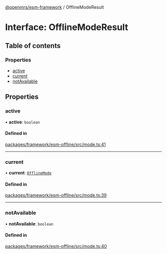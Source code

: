 [@openmrs/esm-framework](../API.md) / OfflineModeResult

# Interface: OfflineModeResult

## Table of contents

### Properties

- [active](OfflineModeResult.md#active)
- [current](OfflineModeResult.md#current)
- [notAvailable](OfflineModeResult.md#notavailable)

## Properties

### active

• **active**: `boolean`

#### Defined in

[packages/framework/esm-offline/src/mode.ts:41](https://github.com/nanfuka/openmrs-esm-core/blob/master/packages/framework/esm-offline/src/mode.ts#L41)

___

### current

• **current**: [`OfflineMode`](../API.md#offlinemode)

#### Defined in

[packages/framework/esm-offline/src/mode.ts:39](https://github.com/nanfuka/openmrs-esm-core/blob/master/packages/framework/esm-offline/src/mode.ts#L39)

___

### notAvailable

• **notAvailable**: `boolean`

#### Defined in

[packages/framework/esm-offline/src/mode.ts:40](https://github.com/nanfuka/openmrs-esm-core/blob/master/packages/framework/esm-offline/src/mode.ts#L40)
